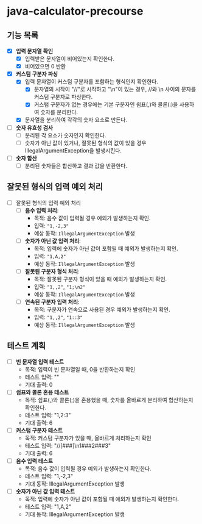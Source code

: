 # java-calculator-precourse
## 기능 목록
- [X] **입력 문자열 확인**
  - [X] 입력받은 문자열이 비어있는지 확인한다.
  - [X] 비어있으면 0 반환
- [X] **커스텀 구분자 파싱**
  - [X] 입력 문자열이 커스텀 구분자를 포함하는 형식인지 확인한다.
    - [X] 문자열의 시작이 "//"로 시작하고 "\n"이 있는 경우, //와 \n 사이의 문자를 커스텀 구분자로 파싱한다.
    - [X] 커스텀 구분자가 없는 경우에는 기본 구분자인 쉼표(,)와 콜론(:)을 사용하여 숫자를 분리한다.
  - [X] 문자열을 분리하여 각각의 숫자 요소로 만든다.
- [ ] **숫자 유효성 검사**
  - [ ] 분리된 각 요소가 숫자인지 확인한다.
  - [ ] 숫자가 아닌 값이 있거나, 잘못된 형식의 값이 있을 경우 IllegalArgumentException을 발생시킨다.
- [ ] **숫자 합산**
  - [ ] 분리된 숫자들은 합산하고 결과 값을 반환한다.
## 잘못된 형식의 입력 예외 처리
- [ ] 잘못된 형식의 입력 예외 처리
  - [ ] **음수 입력 처리**:
    * 목적: 음수 값이 입력될 경우 예외가 발생하는지 확인.
    * 입력: `"1,-2,3"`
    * 예상 동작: `IllegalArgumentException` 발생
  - [ ] **숫자가 아닌 값 입력 처리**:
    * 목적: 입력에 숫자가 아닌 값이 포함될 때 예외가 발생하는지 확인.
    * 입력: `"1,A,2"`
    * 예상 동작: `IllegalArgumentException` 발생
  - [ ] **잘못된 구분자 형식 처리**:
    * 목적: 잘못된 구분자 형식이 있을 때 예외가 발생하는지 확인.
    * 입력: `"1,,2"`, `"1;\n2"`
    * 예상 동작: `IllegalArgumentException` 발생
  - [ ] **연속된 구분자 입력 처리**:
    * 목적: 구분자가 연속으로 사용된 경우 예외가 발생하는지 확인.
    * 입력: `"1,,2"`, `"1::3"`
    * 예상 동작: `IllegalArgumentException` 발생
## 테스트 계획
- [ ] **빈 문자열 입력 테스트**
    * 목적: 입력이 빈 문자열일 때, 0을 반환하는지 확인
    * 테스트 입력: ""
    * 기대 출력: 0
- [ ] **쉼표와 콜론 혼용 테스트**
    * 목적: 쉼표(,)와 콜론(;)을 혼용했을 때, 숫자를 올바르게 분리하여 합산하는지 확인한다.
    * 테스트 입력: "1,2:3"
    * 기대 출력: 6
- [ ] **커스텀 구분자 테스트**
    * 목적: 커스텀 구분자가 있을 때, 올바르게 처리하는지 확인
    * 테스트 입력: "//[###]\n1###2###3"
    * 기대 출력: 6
- [ ] **음수 입력 테스트**
    * 목적: 음수 값이 입력될 경우 예외가 발생하는지 확인한다.
    * 테스트 입력: "1,-2,3"
    * 기대 동작: IllegalArgumentException 발생
- [ ] **숫자가 아닌 값 입력 테스트**
    * 목적: 입력에 숫자가 아닌 값이 포함될 때 예외가 발생하는지 확인한다.
    * 테스트 입력: "1,A,2"
    * 기대 동작: IllegalArgumentException 발생
